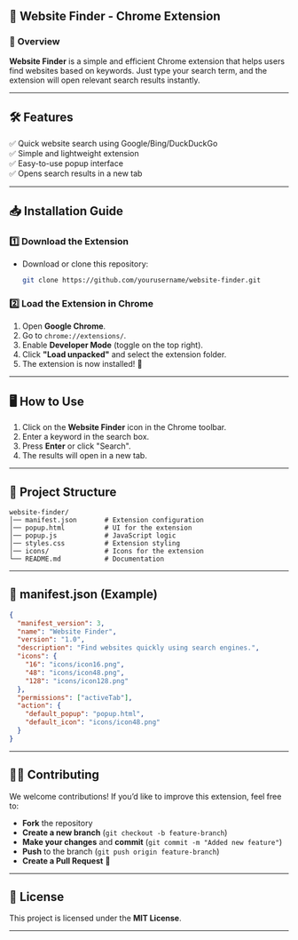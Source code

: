 ## 📌 **Website Finder - Chrome Extension**  

### 🚀 **Overview**  
**Website Finder** is a simple and efficient Chrome extension that helps users find websites based on keywords. Just type your search term, and the extension will open relevant search results instantly.  

---

## 🛠️ **Features**  
✅ Quick website search using Google/Bing/DuckDuckGo  
✅ Simple and lightweight extension  
✅ Easy-to-use popup interface  
✅ Opens search results in a new tab  

---

## 📥 **Installation Guide**  

### **1️⃣ Download the Extension**  
- Download or clone this repository:  
  ```sh
  git clone https://github.com/yourusername/website-finder.git
  ```  

### **2️⃣ Load the Extension in Chrome**  
1. Open **Google Chrome**.  
2. Go to `chrome://extensions/`.  
3. Enable **Developer Mode** (toggle on the top right).  
4. Click **"Load unpacked"** and select the extension folder.  
5. The extension is now installed! 🎉  

---

## 🖥️ **How to Use**  
1. Click on the **Website Finder** icon in the Chrome toolbar.  
2. Enter a keyword in the search box.  
3. Press **Enter** or click "Search".  
4. The results will open in a new tab.  

---

## 📂 **Project Structure**  
```
website-finder/
│── manifest.json       # Extension configuration  
│── popup.html          # UI for the extension  
│── popup.js            # JavaScript logic  
│── styles.css          # Extension styling  
│── icons/              # Icons for the extension  
└── README.md           # Documentation  
```

---

## 📝 **manifest.json** (Example)  
```json
{
  "manifest_version": 3,
  "name": "Website Finder",
  "version": "1.0",
  "description": "Find websites quickly using search engines.",
  "icons": {
    "16": "icons/icon16.png",
    "48": "icons/icon48.png",
    "128": "icons/icon128.png"
  },
  "permissions": ["activeTab"],
  "action": {
    "default_popup": "popup.html",
    "default_icon": "icons/icon48.png"
  }
}
```

---

## 👨‍💻 **Contributing**  
We welcome contributions! If you’d like to improve this extension, feel free to:  
- **Fork** the repository  
- **Create a new branch** (`git checkout -b feature-branch`)  
- **Make your changes** and **commit** (`git commit -m "Added new feature"`)  
- **Push** to the branch (`git push origin feature-branch`)  
- **Create a Pull Request** 🚀  

---

## 📜 **License**  
This project is licensed under the **MIT License**.  

---
